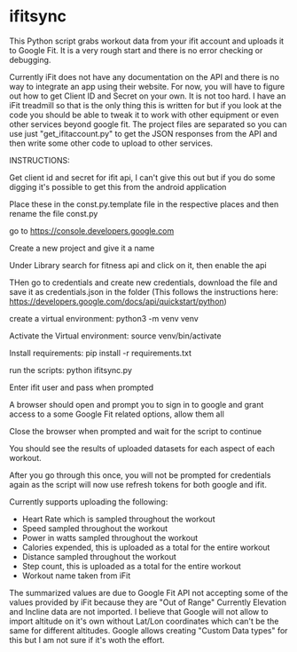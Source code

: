 # ifitsync
This Python script grabs workout data from your ifit account and uploads it to Google Fit. It is a very rough start and there is no error checking or debugging.

Currently iFit does not have any documentation on the API and there is no way to integrate an app using their website. For now, you will have to figure out how to get Client ID and Secret on your own. It is not too hard. I have an iFit treadmill so that is the only thing this is written for but if you look at the code you should be able to tweak it to work with other equipment or even other services beyond google fit.
The project files are separated so you can use just "get_ifitaccount.py" to get the JSON responses from the API and then write some other code to upload to other services.

INSTRUCTIONS:

Get client id and secret for ifit api, I can't give this out but if you do some digging it's possible to get this from the android application

Place these in the const.py.template file in the respective places and then rename the file const.py

go to https://console.developers.google.com

Create a new project and give it a name

Under Library search for fitness api and click on it, then enable the api

THen go to credentials and create new credentials, download the file and save it as credentials.json in the folder
(This follows the instructions here: https://developers.google.com/docs/api/quickstart/python)

create a virtual environment: python3 -m venv venv

Activate the Virtual environment: source venv/bin/activate

Install requirements: pip install -r requirements.txt

run the scripts: python ifitsync.py

Enter ifit user and pass when prompted

A browser should open and prompt you to sign in to google and grant access to a some Google Fit related options, allow them all

Close the browser when prompted and wait for the script to continue

You should see the results of uploaded datasets for each aspect of each workout.

After you go through this once, you will not be prompted for credentials again as the script will now use refresh tokens for both google and ifit.

Currently supports uploading the following:
- Heart Rate which is sampled throughout the workout
- Speed sampled throughout the workout
- Power in watts sampled throughout the workout
- Calories expended, this is uploaded as a total for the entire workout
- Distance sampled throughout the workout
- Step count, this is uploaded as a total for the entire workout
- Workout name taken from iFit

The summarized values are due to Google Fit API not accepting some of the values provided by iFit because they are "Out of Range"
Currently Elevation and Incline data are not imported. I believe that Google will not allow to import altitude on it's own without Lat/Lon coordinates which can't be the same for different altitudes.
Google allows creating "Custom Data types" for this but I am not sure if it's woth the effort.

